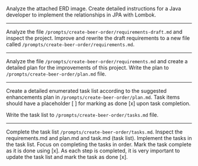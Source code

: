 Analyze the attached ERD image. Create detailed instructions for a Java developer to implement the relationships in JPA with Lombok.

---------------------------------

Analyze the file `/prompts/create-beer-order/requirements-draft.md` and inspect the project. Improve and rewrite the draft requirements to a new file called `/prompts/create-beer-order/requirements.md`.

---------------------------------

Analyze the file `/prompts/create-beer-order/requirements.md` and create a detailed plan for the improvements of this project. Write the plan to `/prompts/create-beer-order/plan.md` file.

--------------------------------------

Create a detailed enumerated task list according to the suggested enhancements plan in `/prompts/create-beer-order/plan.md`. Task items should have a placeholder [ ] for marking as done [x] upon task completion.

Write the task list to `/prompts/create-beer-order/tasks.md` file.

-----------------------------------------

Complete the task list `/prompts/create-beer-order/tasks.md`. Inspect the requirements.md and plan.md and task.md (task list).
Implement the tasks in the task list. Focus on completing the tasks in order. Mark the task complete as it is done using [x].
As each step is completed, it is very important to update the task list and mark the task as done [x].